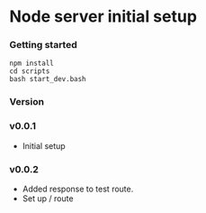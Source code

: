 # Node server initial setup

### Getting started

```
npm install
cd scripts
bash start_dev.bash
```


### Version

### v0.0.1
- Initial setup

### v0.0.2
- Added response to test route.
- Set up / route
